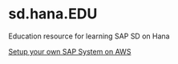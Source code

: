 # sd.hana.EDU
Education resource for learning SAP SD on Hana

[Setup your own SAP System on AWS](https://youtu.be/iBk-E57kDM0)
